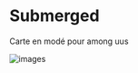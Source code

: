# Submerged
Carte en  modé pour among uus



![images](https://github.com/Yougha789/Submerged/assets/151661172/fca73835-4205-49eb-bed6-b4682e9de8bd)
